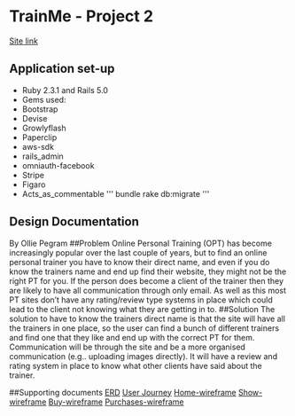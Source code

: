 # TrainMe - Project 2
[Site link](https://thawing-hamlet-27349.herokuapp.com/) 
## Application set-up
  + Ruby 2.3.1 and Rails 5.0
  + Gems used:
  + Bootstrap
  + Devise
  + Growlyflash
  + Paperclip
  + aws-sdk
  + rails_admin
  + omniauth-facebook
  + Stripe
  + Figaro
  + Acts_as_commentable
 '''
 bundle
 rake db:migrate
 '''

## Design Documentation
  By Ollie Pegram
##Problem
  Online Personal Training (OPT) has become increasingly popular over the last couple of years, but to find an online personal    trainer you have to know their direct name, and even if you do know the trainers name and end up find their website, they     might not be the right PT for you. If the person does become a client of the trainer then they are likely to have all         communication through only email. As well as this most PT sites don’t have any rating/review type systems in place which        could lead to the client not knowing what they are getting in to.
##Solution
  The solution to have to know the trainers direct name is that the site will have all the trainers in one place, so the user   can find a bunch of different trainers and find one that they like and end up with the correct PT for them. Communication     will be through the site and be a more organised communication (e.g.. uploading images directly). It will have a review and   rating system in place to know what other clients have said about the trainer.

##Supporting documents
[ERD](https://github.com/olliepegram/onlinept2/blob/master/erd.png)
[User Journey](https://github.com/olliepegram/onlinept2/blob/master/user-journey.png)
[Home-wireframe](https://github.com/olliepegram/onlinept2/blob/master/1-Home.png)
[Show-wireframe](https://github.com/olliepegram/onlinept2/blob/master/show.png)
[Buy-wireframe](https://github.com/olliepegram/onlinept2/blob/master/buy.png)
[Purchases-wireframe](https://github.com/olliepegram/onlinept2/blob/master/purchases.png)

